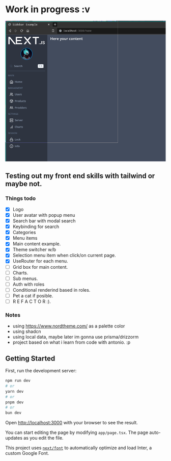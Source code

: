 # Work in progress :v

![Preview](/public/preview.png)

## Testing out my front end skills with tailwind or maybe not.

### Things todo

- [x] Logo
- [x] User avatar with popup menu
- [x] Search bar with modal search
- [x] Keybinding for search
- [x] Categories
- [x] Menu items
- [x] Main content example.
- [x] Theme switcher w/b
- [x] Selection menu item when click/on current page.
- [x] UseRouter for each menu.
- [ ] Grid box for main content.
- [ ] Charts.
- [ ] Sub menus.
- [ ] Auth with roles
- [ ] Conditional renderind based in roles.
- [ ] Pet a cat if posible.
- [ ] R E F A C T O R :).

### Notes

- using https://www.nordtheme.com/ as a palette color
- using shadcn
- using local data, maybe later im gonna use prisma/drizzorm
- project based on what i learn from code with antonio. :p

## Getting Started

First, run the development server:

```bash
npm run dev
# or
yarn dev
# or
pnpm dev
# or
bun dev
```

Open [http://localhost:3000](http://localhost:3000) with your browser to see the result.

You can start editing the page by modifying `app/page.tsx`. The page auto-updates as you edit the file.

This project uses [`next/font`](https://nextjs.org/docs/basic-features/font-optimization) to automatically optimize and load Inter, a custom Google Font.
